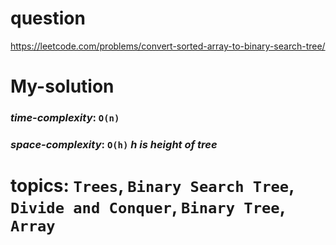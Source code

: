 # question
https://leetcode.com/problems/convert-sorted-array-to-binary-search-tree/

# **My-solution**

### _time-complexity_: `O(n)`
### _space-complexity_: `O(h)` _h is height of tree_



# topics: `Trees`, `Binary Search Tree`, `Divide and Conquer`, `Binary Tree`, `Array`
